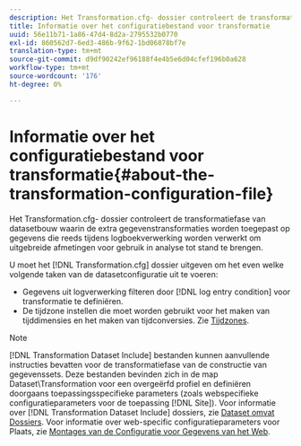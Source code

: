 ```yaml
---
description: Het Transformation.cfg- dossier controleert de transformatiefase van datasetbouw waarin de extra gegevenstransformaties worden toegepast op gegevens die reeds tijdens logboekverwerking worden verwerkt om uitgebreide afmetingen voor gebruik in analyse tot stand te brengen.
title: Informatie over het configuratiebestand voor transformatie
uuid: 56e11b71-1a86-47d4-8d2a-2795532b0770
exl-id: 860562d7-6ed3-486b-9f62-1bd06878bf7e
translation-type: tm+mt
source-git-commit: d9df90242ef96188f4e4b5e6d04cfef196b0a628
workflow-type: tm+mt
source-wordcount: '176'
ht-degree: 0%

---
```


# Informatie over het configuratiebestand voor transformatie{#about-the-transformation-configuration-file}

Het Transformation.cfg- dossier controleert de transformatiefase van datasetbouw waarin de extra gegevenstransformaties worden toegepast op gegevens die reeds tijdens logboekverwerking worden verwerkt om uitgebreide afmetingen voor gebruik in analyse tot stand te brengen.

U moet het [!DNL Transformation.cfg] dossier uitgeven om het even welke volgende taken van de datasetconfiguratie uit te voeren:

* Gegevens uit logverwerking filteren door [!DNL log entry condition] voor transformatie te definiëren.
* De tijdzone instellen die moet worden gebruikt voor het maken van tijddimensies en het maken van tijdconversies. Zie [Tijdzones](../../../home/c-dataset-const-proc/c-trans-config-file/c-spec-trans-param/c-time-zones.md#concept-9cf16b1cb4874f7d85e1dd950fdb4956).

>[!NOTE]
>
>[!DNL Transformation Dataset Include] bestanden kunnen aanvullende instructies bevatten voor de transformatiefase van de constructie van gegevenssets. Deze bestanden bevinden zich in de map Dataset\Transformation voor een overgeërfd profiel en definiëren doorgaans toepassingsspecifieke parameters (zoals webspecifieke configuratieparameters voor de toepassing [!DNL Site]). Voor informatie over [!DNL Transformation Dataset Include] dossiers, zie [Dataset omvat Dossiers](../../../home/c-dataset-const-proc/c-dataset-inc-files/c-abt-dataset-inc-files.md). Voor informatie over web-specific configuratieparameters voor Plaats, zie [Montages van de Configuratie voor Gegevens van het Web](../../../home/c-dataset-const-proc/c-config-web-data/c-config-web-data.md#concept-9a306b65483a484bb3f6f3c1d7e77519).
